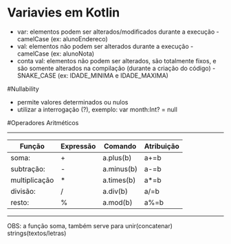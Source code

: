 # Variavies em Kotlin

 - var: elementos podem ser alterados/modificados durante a execução - camelCase (ex: alunoEndereco)
 - val: elementos não podem ser alterados durante a execução - camelCase (ex: alunoNota)
 - conta val: elementos não podem ser alterados, são totalmente fixos, e são somente alterados na compilação (durante a criação do código) - SNAKE_CASE (ex: IDADE_MINIMA e IDADE_MAXIMA)

#Nullability
 - permite valores determinados ou nulos
 - utilizar a interrogação (?), exemplo: var month:Int? = null
 
#Operadores Aritméticos
  _________________________________________________
 |  Função      | Expressão | Comando  | Atribuição|
 |--------------|-----------|----------|-----------|
 | soma:        |  +        |a.plus(b) |a+=b       |
 | subtração:   |  -        |a.minus(b)|a-=b       |
 | multiplicação|  *        |a.times(b)|a*=b       |
 | divisão:     |  /        |a.div(b)  |a/=b       |
 | resto:       |  %        |a.mod(b)  |a%=b       |
  _________________________________________________
OBS: a função soma, também serve para unir(concatenar) strings(textos/letras)

